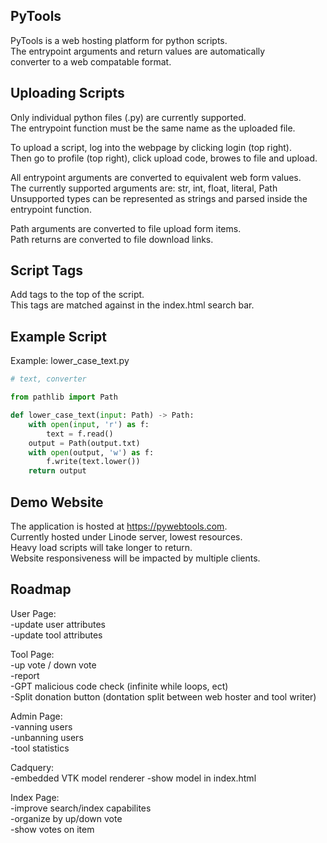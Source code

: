 ## PyTools

PyTools is a web hosting platform for python scripts.  
The entrypoint arguments and return values are automatically  
converter to a web compatable format.   

## Uploading Scripts

Only individual python files (.py) are currently supported.  
The entrypoint function must be the same name as the uploaded file.  

To upload a script, log into the webpage by clicking login (top right).  
Then go to profile (top right), click upload code, browes to file and upload.  

All entrypoint arguments are converted to equivalent web form values.  
The currently supported arguments are: str, int, float, literal, Path   
Unsupported types can be represented as strings and parsed inside the entrypoint function.  

Path arguments are converted to file upload form items.  
Path returns are converted to file download links.  

## Script Tags

Add tags to the top of the script.  
This tags are matched against in the index.html search bar.  

## Example Script
Example: lower_case_text.py
``` python
# text, converter

from pathlib import Path

def lower_case_text(input: Path) -> Path:
	with open(input, 'r') as f:
		text = f.read()
	output = Path(output.txt)
	with open(output, 'w') as f:
		f.write(text.lower())
	return output
```

## Demo Website

The application is hosted at https://pywebtools.com.  
Currently hosted under Linode server, lowest resources.  
Heavy load scripts will take longer to return.  
Website responsiveness will be impacted by multiple clients.  

## Roadmap

User Page:  
-update user attributes  
-update tool attributes  

Tool Page:  
-up vote / down vote  
-report  
-GPT malicious code check (infinite while loops, ect)  
-Split donation button (dontation split between web hoster and tool writer)  

Admin Page:  
-vanning users  
-unbanning users  
-tool statistics  

Cadquery:  
-embedded VTK model renderer
-show model in index.html

Index Page:  
-improve search/index capabilites  
-organize by up/down vote  
-show votes on item  

